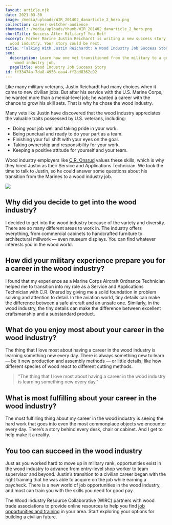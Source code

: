 ```yaml
---
layout: article.njk
date: 2021-03-30
image: /media/uploads/WIR_201402_danarticle_2_hero.png
collection: career-switcher-audience
thumbnail: /media/uploads/thumb-WIR_201402_danarticle_2_hero.png
shortTitle: Success After Military? You Bet!
excerpt: Former Marine Justin Reichardt is writing a new success story in the
  wood industry. Your story could be next.
title: "Talking With Justin Reichardt: A Wood Industry Job Success Story"
seo:
  description: Learn how one vet transitioned from the military to a good-paying
    wood industry job.
  pageTitle: Wood Industry Job Success Story
id: ff33474a-7da8-4956-eaa4-ff2dd8362e92
---
```

Like many military veterans, Justin Reichardt had many choices when it came to new civilian jobs. But after his service with the U.S. Marine Corps, he wanted more than a menial-level job; he wanted a career with the chance to grow his skill sets. That is why he chose the wood industry.

Many vets like Justin have discovered that the wood industry appreciates the valuable traits possessed by U.S. veterans, including:

* Doing your job well and taking pride in your work.
* Being punctual and ready to do your part as a team.
* Finishing your full shift with your eyes on the goal.
* Taking ownership and responsibility for your work.
* Keeping a positive attitude for yourself and your team.

Wood industry employers like [C.R. Onsrud](https://www.cronsrud.com/) values these skills, which is why they hired Justin as their Service and Applications Technician. We took the time to talk to Justin, so he could answer some questions about his transition from the Marines to a wood industry job.

![](/media/uploads/Justin-Reichardt.jpg)

## Why did you decide to get into the wood industry?

I decided to get into the wood industry because of the variety and diversity. There are so many different areas to work in. The industry offers everything, from commercial cabinets to handcrafted furniture to architectural millwork — even museum displays. You can find whatever interests you in the wood world.

## How did your military experience prepare you for a career in the wood industry?

I found that my experience as a Marine Corps Aircraft Ordnance Technician helped me to transition into my role as a Service and Applications Technician with C.R. Onsrud by giving me a solid foundation in problem solving and attention to detail. In the aviation world, tiny details can make the difference between a safe aircraft and an unsafe one. Similarly, in the wood industry, the tiny details can make the difference between excellent craftsmanship and a substandard product.

## What do you enjoy most about your career in the wood industry?

The thing that I love most about having a career in the wood industry is learning something new every day. There is always something new to learn — be it new production and assembly methods — or little details, like how different species of wood react to different cutting methods.

> "The thing that I love most about having a career in the wood industry is learning something new every day."

## What is most fulfilling about your career in the wood industry?

The most fulfilling thing about my career in the wood industry is seeing the hard work that goes into even the most commonplace objects we encounter every day. There’s a story behind every desk, chair or cabinet. And I get to help make it a reality.

## You too can succeed in the wood industry

Just as you worked hard to move up in military rank, opportunities exist in the wood industry to advance from entry-level shop worker to team supervisor and beyond. Justin’s transition to a civilian career began with the right training that he was able to acquire on the job while earning a paycheck. There is a new world of job opportunities in the wood industry, and most can train you with the skills you need for good pay.

The Wood Industry Resource Collaborative (WIRC) partners with wood trade associations to provide online resources to help you find [job opportunities and training](https://youwood.com/get-started/) in your area. Start exploring your options for building a civilian future.